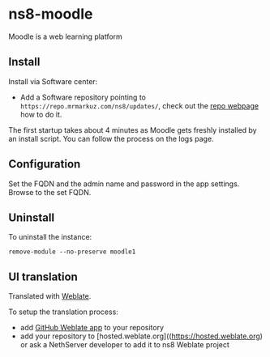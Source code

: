 # ns8-moodle

Moodle is a web learning platform

## Install

Install via Software center:

  - Add a Software repository pointing to `https://repo.mrmarkuz.com/ns8/updates/`, check out the [repo webpage](https://repo.mrmarkuz.com) how to do it.

The first startup takes about 4 minutes as Moodle gets freshly installed by an install script. You can follow the process on the logs page.

## Configuration

Set the FQDN and the admin name and password in the app settings.
Browse to the set FQDN.

## Uninstall

To uninstall the instance:

    remove-module --no-preserve moodle1

## UI translation

Translated with [Weblate](https://hosted.weblate.org/projects/ns8/).

To setup the translation process:

- add [GitHub Weblate app](https://docs.weblate.org/en/latest/admin/continuous.html#github-setup) to your repository
- add your repository to [hosted.weblate.org]((https://hosted.weblate.org) or ask a NethServer developer to add it to ns8 Weblate project
